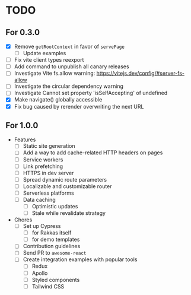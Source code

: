 # TODO

## For 0.3.0
- [x] Remove `getRootContext` in favor of `servePage`
  - [ ] Update examples
- [ ] Fix vite client types reexport
- [ ] Add command to unpublish all canary releases
- [ ] Investigate Vite fs.allow warning: https://vitejs.dev/config/#server-fs-allow
- [ ] Investigate the circular dependency warning
- [ ] Investigate Cannot set property 'isSelfAccepting' of undefined
- [x] Make navigate() globally accessible
- [x] Fix bug caused by rerender overwriting the next URL

## For 1.0.0
- Features
  - [ ] Static site generation
  - [ ] Add a way to add cache-related HTTP headers on pages
  - [ ] Service workers
  - [ ] Link prefetching
  - [ ] HTTPS in dev server
  - [ ] Spread dynamic route parameters
  - [ ] Localizable and customizable router
  - [ ] Serverless platforms
  - [ ] Data caching
  	- [ ] Optimistic updates
  	- [ ] Stale while revalidate strategy
- Chores
  - [ ] Set up Cypress
    - [ ] for Rakkas itself
    - [ ] for demo templates
  - [ ] Contribution guidelines
  - [ ] Send PR to `awesome-react`
  - [ ] Create integration examples with popular tools
    - [ ] Redux
    - [ ] Apollo
    - [ ] Styled components
    - [ ] Tailwind CSS
